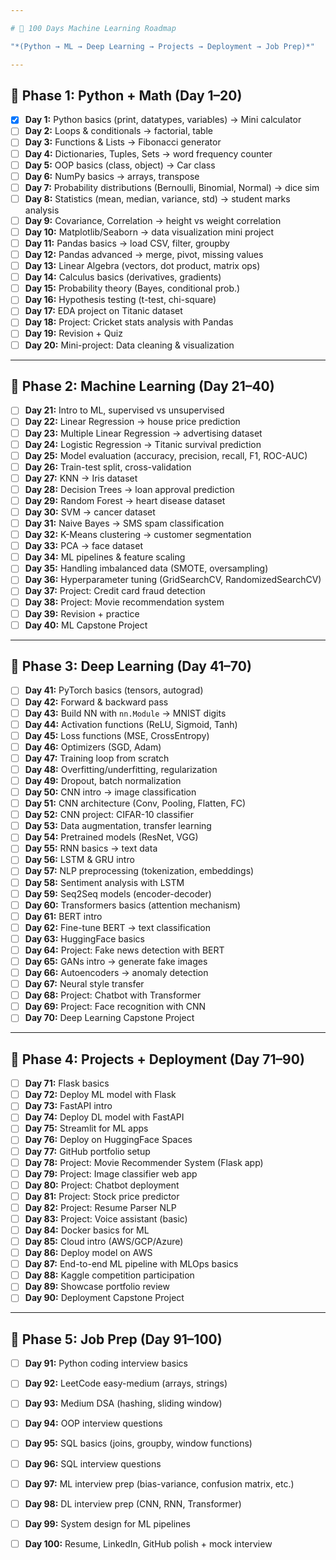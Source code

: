 ```yaml
---

# 🚀 100 Days Machine Learning Roadmap

"*(Python → ML → Deep Learning → Projects → Deployment → Job Prep)*"

---
```


## 📍 Phase 1: Python + Math (Day 1–20)

* [x] **Day 1:** Python basics (print, datatypes, variables) → Mini calculator
* [ ] **Day 2:** Loops & conditionals → factorial, table
* [ ] **Day 3:** Functions & Lists → Fibonacci generator
* [ ] **Day 4:** Dictionaries, Tuples, Sets → word frequency counter
* [ ] **Day 5:** OOP basics (class, object) → Car class
* [ ] **Day 6:** NumPy basics → arrays, transpose
* [ ] **Day 7:** Probability distributions (Bernoulli, Binomial, Normal) → dice sim
* [ ] **Day 8:** Statistics (mean, median, variance, std) → student marks analysis
* [ ] **Day 9:** Covariance, Correlation → height vs weight correlation
* [ ] **Day 10:** Matplotlib/Seaborn → data visualization mini project
* [ ] **Day 11:** Pandas basics → load CSV, filter, groupby
* [ ] **Day 12:** Pandas advanced → merge, pivot, missing values
* [ ] **Day 13:** Linear Algebra (vectors, dot product, matrix ops)
* [ ] **Day 14:** Calculus basics (derivatives, gradients)
* [ ] **Day 15:** Probability theory (Bayes, conditional prob.)
* [ ] **Day 16:** Hypothesis testing (t-test, chi-square)
* [ ] **Day 17:** EDA project on Titanic dataset
* [ ] **Day 18:** Project: Cricket stats analysis with Pandas
* [ ] **Day 19:** Revision + Quiz
* [ ] **Day 20:** Mini-project: Data cleaning & visualization

---

## 📍 Phase 2: Machine Learning (Day 21–40)

* [ ] **Day 21:** Intro to ML, supervised vs unsupervised
* [ ] **Day 22:** Linear Regression → house price prediction
* [ ] **Day 23:** Multiple Linear Regression → advertising dataset
* [ ] **Day 24:** Logistic Regression → Titanic survival prediction
* [ ] **Day 25:** Model evaluation (accuracy, precision, recall, F1, ROC-AUC)
* [ ] **Day 26:** Train-test split, cross-validation
* [ ] **Day 27:** KNN → Iris dataset
* [ ] **Day 28:** Decision Trees → loan approval prediction
* [ ] **Day 29:** Random Forest → heart disease dataset
* [ ] **Day 30:** SVM → cancer dataset
* [ ] **Day 31:** Naive Bayes → SMS spam classification
* [ ] **Day 32:** K-Means clustering → customer segmentation
* [ ] **Day 33:** PCA → face dataset
* [ ] **Day 34:** ML pipelines & feature scaling
* [ ] **Day 35:** Handling imbalanced data (SMOTE, oversampling)
* [ ] **Day 36:** Hyperparameter tuning (GridSearchCV, RandomizedSearchCV)
* [ ] **Day 37:** Project: Credit card fraud detection
* [ ] **Day 38:** Project: Movie recommendation system
* [ ] **Day 39:** Revision + practice
* [ ] **Day 40:** ML Capstone Project

---

## 📍 Phase 3: Deep Learning (Day 41–70)

* [ ] **Day 41:** PyTorch basics (tensors, autograd)
* [ ] **Day 42:** Forward & backward pass
* [ ] **Day 43:** Build NN with `nn.Module` → MNIST digits
* [ ] **Day 44:** Activation functions (ReLU, Sigmoid, Tanh)
* [ ] **Day 45:** Loss functions (MSE, CrossEntropy)
* [ ] **Day 46:** Optimizers (SGD, Adam)
* [ ] **Day 47:** Training loop from scratch
* [ ] **Day 48:** Overfitting/underfitting, regularization
* [ ] **Day 49:** Dropout, batch normalization
* [ ] **Day 50:** CNN intro → image classification
* [ ] **Day 51:** CNN architecture (Conv, Pooling, Flatten, FC)
* [ ] **Day 52:** CNN project: CIFAR-10 classifier
* [ ] **Day 53:** Data augmentation, transfer learning
* [ ] **Day 54:** Pretrained models (ResNet, VGG)
* [ ] **Day 55:** RNN basics → text data
* [ ] **Day 56:** LSTM & GRU intro
* [ ] **Day 57:** NLP preprocessing (tokenization, embeddings)
* [ ] **Day 58:** Sentiment analysis with LSTM
* [ ] **Day 59:** Seq2Seq models (encoder-decoder)
* [ ] **Day 60:** Transformers basics (attention mechanism)
* [ ] **Day 61:** BERT intro
* [ ] **Day 62:** Fine-tune BERT → text classification
* [ ] **Day 63:** HuggingFace basics
* [ ] **Day 64:** Project: Fake news detection with BERT
* [ ] **Day 65:** GANs intro → generate fake images
* [ ] **Day 66:** Autoencoders → anomaly detection
* [ ] **Day 67:** Neural style transfer
* [ ] **Day 68:** Project: Chatbot with Transformer
* [ ] **Day 69:** Project: Face recognition with CNN
* [ ] **Day 70:** Deep Learning Capstone Project

---

## 📍 Phase 4: Projects + Deployment (Day 71–90)

* [ ] **Day 71:** Flask basics
* [ ] **Day 72:** Deploy ML model with Flask
* [ ] **Day 73:** FastAPI intro
* [ ] **Day 74:** Deploy DL model with FastAPI
* [ ] **Day 75:** Streamlit for ML apps
* [ ] **Day 76:** Deploy on HuggingFace Spaces
* [ ] **Day 77:** GitHub portfolio setup
* [ ] **Day 78:** Project: Movie Recommender System (Flask app)
* [ ] **Day 79:** Project: Image classifier web app
* [ ] **Day 80:** Project: Chatbot deployment
* [ ] **Day 81:** Project: Stock price predictor
* [ ] **Day 82:** Project: Resume Parser NLP
* [ ] **Day 83:** Project: Voice assistant (basic)
* [ ] **Day 84:** Docker basics for ML
* [ ] **Day 85:** Cloud intro (AWS/GCP/Azure)
* [ ] **Day 86:** Deploy model on AWS
* [ ] **Day 87:** End-to-end ML pipeline with MLOps basics
* [ ] **Day 88:** Kaggle competition participation
* [ ] **Day 89:** Showcase portfolio review
* [ ] **Day 90:** Deployment Capstone Project

---

## 📍 Phase 5: Job Prep (Day 91–100)

* [ ] **Day 91:** Python coding interview basics
* [ ] **Day 92:** LeetCode easy-medium (arrays, strings)
* [ ] **Day 93:** Medium DSA (hashing, sliding window)
* [ ] **Day 94:** OOP interview questions
* [ ] **Day 95:** SQL basics (joins, groupby, window functions)
* [ ] **Day 96:** SQL interview questions
* [ ] **Day 97:** ML interview prep (bias-variance, confusion matrix, etc.)
* [ ] **Day 98:** DL interview prep (CNN, RNN, Transformer)
* [ ] **Day 99:** System design for ML pipelines
* [ ] **Day 100:** Resume, LinkedIn, GitHub polish + mock interview


